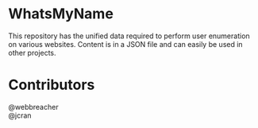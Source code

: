 # WhatsMyName
This repository has the unified data required to perform user enumeration on various websites. Content is in a JSON file and can easily be used in other projects.

# Contributors
@webbreacher<br>
@jcran
